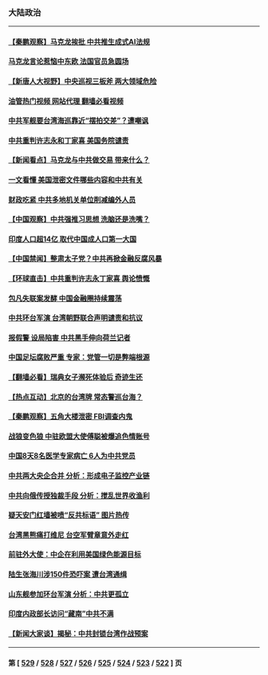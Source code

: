 ### 大陆政治
---
#### [【秦鹏观察】马克龙挨批 中共推生成式AI法规](../../pages/ncid277/n13970698.md?04121245) 
#### [马克龙言论惹恼中东欧 法国官员急圆场](../../pages/ncid277/n13970717.md?04121245) 
#### [【新唐人大视野】中央巡视三板斧 两大领域危险](../../pages/ncid277/n13970694.md?04121245) 
#### [油管热门视频 网站代理 翻墙必看视频](http://138.2.39.72:81/youtube.html?epic-marker?04121245)
#### [中共军舰要台湾海巡靠近“摆拍交差”？遭嘲讽](../../pages/ncid277/n13970370.md?04121245) 
#### [中共重判许志永和丁家喜 美国务院谴责](../../pages/ncid277/n13970667.md?04121245) 
#### [【新闻看点】马克龙与中共做交易 带来什么？](../../pages/ncid277/n13970144.md?04121245) 
#### [一文看懂 美国泄密文件哪些内容和中共有关](../../pages/ncid277/n13970630.md?04121245) 
#### [财政吃紧 中共多地机关单位削减编外人员](../../pages/ncid277/n13970364.md?04121245) 
#### [【中国观察】中共强推习思想 洗脑还是洗嘴？](../../pages/ncid277/n13970329.md?04121245) 
#### [印度人口超14亿 取代中国成人口第一大国](../../pages/ncid277/n13970434.md?04121245) 
#### [【中国禁闻】整肃太子党？中共再掀金融反腐风暴](../../pages/ncid277/n13969970.md?04121245) 
#### [【环球直击】中共重判许志永丁家喜 舆论愤慨](../../pages/ncid277/n13969961.md?04121245) 
#### [包凡失联案发酵 中国金融圈持续震荡](../../pages/ncid277/n13970306.md?04121245) 
#### [中共环台军演 台湾朝野联合声明谴责和抗议](../../pages/ncid277/n13970145.md?04121245) 
#### [报假警 设局陷害 中共黑手伸向荷兰记者](../../pages/ncid277/n13970125.md?04121245) 
#### [中国足坛腐败严重 专家：党管一切是弊端根源](../../pages/ncid277/n13970146.md?04121245) 
#### [【翻墙必看】瑞典女子濒死体验后 奇迹生还](../../pages/ncid277/n13970137.md?04121245) 
#### [【热点互动】北京的台湾牌 常态警巡台海？](../../pages/ncid277/n13970025.md?04121245) 
#### [【秦鹏观察】五角大楼泄密 FBI调查内鬼](../../pages/ncid277/n13969979.md?04121245) 
#### [战狼变色狼 中驻欧盟大使傅聪被爆追色情账号](../../pages/ncid277/n13969995.md?04121245) 
#### [中国8天8名医学专家病亡 6人为中共党员](../../pages/ncid277/n13970005.md?04121245) 
#### [中共两大央企合并 分析：形成电子监控产业链](../../pages/ncid277/n13969990.md?04121245) 
#### [中共向俄传授独裁手段 分析：搅乱世界收渔利](../../pages/ncid277/n13969962.md?04121245) 
#### [疑天安门红墙被喷“反共标语” 图片热传](../../pages/ncid277/n13969865.md?04121245) 
#### [台湾黑熊痛打维尼 台空军臂章意外走红](../../pages/ncid277/n13969935.md?04121245) 
#### [前驻外大使：中企在利用美国绿色能源目标](../../pages/ncid277/n13969863.md?04121245) 
#### [陆生张海川涉150件恐吓案 遭台湾通缉](../../pages/ncid277/n13969777.md?04121245) 
#### [山东舰参加环台军演 分析：中共更孤立](../../pages/ncid277/n13969834.md?04121245) 
#### [印度内政部长访问“藏南”中共不满](../../pages/ncid277/n13969801.md?04121245) 
#### [【新闻大家谈】揭秘：中共封锁台湾作战预案](../../pages/ncid277/n13969788.md?04121245) 

---
#### 第 [ [529](./529.md?04121245) / [528](./528.md?04121245) / [527](./527.md?04121245) / [526](./526.md?04121245) / [525](./525.md?04121245) / [524](./524.md?04121245) / [523](./523.md?04121245) / [522](./522.md?04121245) ] 页
